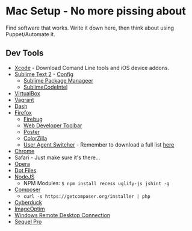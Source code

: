 # Mac Setup - No more pissing about

Find software that works. Write it down here, then think about using Puppet/Automate it.

## Dev Tools

- [Xcode](https://itunes.apple.com/gb/app/xcode/id497799835?mt=12) - Download Comand Line tools and iOS device addons.
- [Sublime Text 2](http://www.sublimetext.com/2) - [Config](http://www.sublimetext.com/docs/2/osx_command_line.html)
    - [Sublime Package Manageer](http://wbond.net/sublime_packages/package_control/installation)
    - [SublimeCodeIntel](https://github.com/Kronuz/SublimeCodeIntel)
- [VirtualBox](https://www.virtualbox.org/wiki/Downloads)
- [Vagrant](http://downloads.vagrantup.com/)
- [Dash](https://itunes.apple.com/gb/app/dash-docs-snippets/id458034879?mt=12)
- [Firefox](http://www.mozilla.org/)
  - [Firebug](http://getfirebug.com/)
  - [Web Developer Toolbar](https://addons.mozilla.org/en-US/firefox/addon/web-developer/)
  - [Poster](https://addons.mozilla.org/en-us/firefox/addon/poster/)
  - [ColorZilla](http://www.colorzilla.com/firefox/)
  - [User Agent Switcher](https://addons.mozilla.org/en-US/firefox/addon/user-agent-switcher/) - Remember to download a full list [here](http://techpatterns.com/forums/about304.html)
- [Chrome](www.google.co.uk/chrome)
- Safari - Just make sure it's there…
- [Opera](http://www.opera.com/browser/)
- [Dot Files](https://github.com/bennomcmanus/dotfiles)
- [NodeJS](http://nodejs.org/)
  -  NPM Modules: ```$ npm install recess uglify-js jshint -g```
- [Composer](https://getcomposer.org)
  - ```curl -s https://getcomposer.org/installer | php```
- [Cyberduck](http://cyberduck.ch/)
- [ImageOptim](http://imageoptim.com/)
- [Windows Remote Desktop Connection](http://www.microsoft.com/mac/remote-desktop-client)
- [Sequel Pro](http://www.sequelpro.com/)